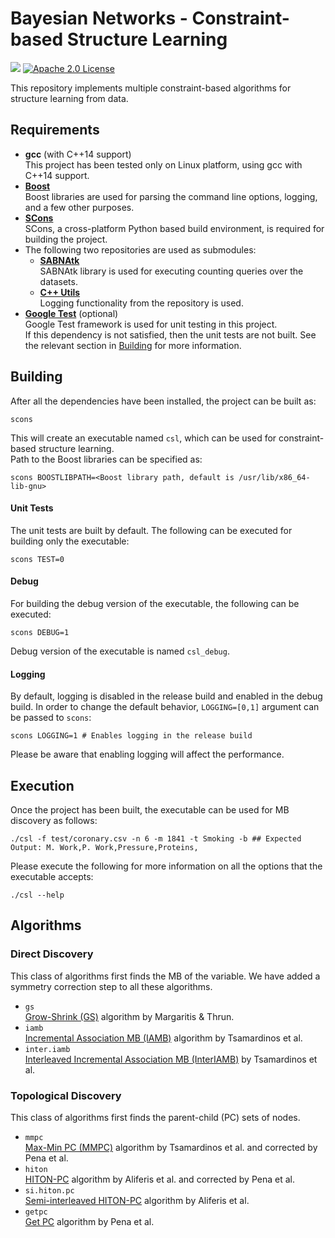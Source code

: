 # Bayesian Networks - Constraint-based Structure Learning
[![](https://github.com/asrivast28/discover-mb/workflows/Build%20and%20Unit%20Tests/badge.svg)](https://github.com/asrivast28/discover-mb/actions)
[![Apache 2.0 License](https://img.shields.io/badge/license-Apache%20v2.0-blue.svg)](LICENSE)

This repository implements multiple constraint-based algorithms for structure learning from data.

## Requirements
* **gcc** (with C++14 support)  
This project has been tested only on Linux platform, using gcc with C++14 support.
* **[Boost](http://boost.org/)**  
Boost libraries are used for parsing the command line options, logging, and a few other purposes.  
* **[SCons](http://scons.org/)**  
SCons, a cross-platform Python based build environment, is required for building the project.  
* The following two repositories are used as submodules:  
  * **[SABNAtk](https://gitlab.com/SCoRe-Group/SABNAtk)**  
  SABNAtk library is used for executing counting queries over the datasets.  
  * **[C++ Utils](https://github.com/asrivast28/cpp-utils)**  
  Logging functionality from the repository is used.
* **[Google Test](https://github.com/google/googletest)** (optional)   
Google Test framework is used for unit testing in this project.  
If this dependency is not satisfied, then the unit tests are not built. See the relevant section in [Building](#unit-tests) for more information.   

## Building
After all the dependencies have been installed, the project can be built as:  
<pre><code>scons
</code></pre>  
This will create an executable named `csl`, which can be used for constraint-based structure learning.  
Path to the Boost libraries can be specified as:  
<pre><code>scons BOOSTLIBPATH=&lt;Boost library path, default is /usr/lib/x86_64-lib-gnu&gt;
</code></pre>

#### Unit Tests
The unit tests are built by default. The following can be executed for building only the executable:  
<pre><code>scons TEST=0
</code></pre>  

#### Debug
For building the debug version of the executable, the following can be executed:
<pre><code>scons DEBUG=1
</code></pre>  
Debug version of the executable is named `csl_debug`.

#### Logging
By default, logging is disabled in the release build and enabled in the debug build.
In order to change the default behavior, `LOGGING=[0,1]` argument can be passed to `scons`:  
<pre><code>scons LOGGING=1 # Enables logging in the release build
</code></pre>
Please be aware that enabling logging will affect the performance.

## Execution
Once the project has been built, the executable can be used for MB discovery as follows:
<pre><code>./csl -f test/coronary.csv -n 6 -m 1841 -t Smoking -b ## Expected Output: M. Work,P. Work,Pressure,Proteins,
</code></pre>  
Please execute the following for more information on all the options that the executable accepts:
<pre><code>./csl --help
</code></pre>

## Algorithms

### Direct Discovery
This class of algorithms first finds the MB of the variable.
We have added a symmetry correction step to all these algorithms.
* `gs`  
[Grow-Shrink (GS)](https://papers.nips.cc/paper/1685-bayesian-network-induction-via-local-neighborhoods) algorithm by Margaritis & Thrun.
* `iamb`  
[Incremental Association MB (IAMB)](https://www.aaai.org/Library/FLAIRS/2003/flairs03-073.php) algorithm by Tsamardinos et al.
* `inter.iamb`  
[Interleaved Incremental Association MB (InterIAMB)](https://www.aaai.org/Library/FLAIRS/2003/flairs03-073.php) by Tsamardinos et al.

### Topological Discovery
This class of algorithms first finds the parent-child (PC) sets of nodes.
* `mmpc`  
[Max-Min PC (MMPC)](https://link.springer.com/article/10.1007/s10994-006-6889-7) algorithm by Tsamardinos et al. and corrected by Pena et al.
* `hiton`  
[HITON-PC](https://www.ncbi.nlm.nih.gov/pmc/articles/PMC1480117/) algorithm by Aliferis et al. and corrected by Pena et al.
* `si.hiton.pc`  
[Semi-interleaved HITON-PC](http://www.jmlr.org/papers/v11/aliferis10a.html) algorithm by Aliferis et al.
* `getpc`  
[Get PC](https://www.sciencedirect.com/science/article/pii/S0888613X06000600) algorithm by Pena et al.
